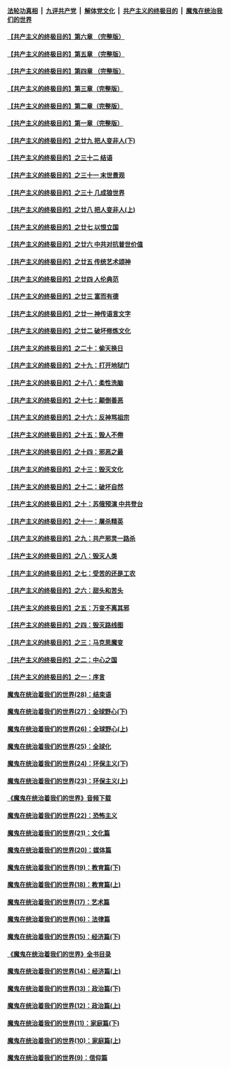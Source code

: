 ####  [法轮功真相](../../../../basic/blob/master/README.md?t=06061301) &nbsp;|&nbsp; [九评共产党](../../../../9ping.md/blob/master/README.md?t=06061301) &nbsp;|&nbsp; [解体党文化](../../../../jtdwh.md/blob/master/README.md?t=06061301)  &nbsp;|&nbsp; [共产主义的终极目的](../../../../gczydzjmd.md/blob/master/README.md?t=06061301) &nbsp;|&nbsp; [魔鬼在统治我们的世界](../../../../mgztzwmdsj.md/blob/master/README.md?t=06061301) 

#### [【共产主义的终极目的】第六章 （完整版）](../pages/nsc422/n11428913.md?t=06061301) 

#### [【共产主义的终极目的】第五章 （完整版）](../pages/nsc422/n11428912.md?t=06061301) 

#### [【共产主义的终极目的】第四章 （完整版）](../pages/nsc422/n11428907.md?t=06061301) 

#### [【共产主义的终极目的】第三章（完整版）](../pages/nsc422/n11428848.md?t=06061301) 

#### [【共产主义的终极目的】第二章（完整版）](../pages/nsc422/n11428831.md?t=06061301) 

#### [【共产主义的终极目的】第一章（完整版）](../pages/nsc422/n11417651.md?t=06061301) 

#### [【共产主义的终极目的】之廿九 把人变非人(下)](../pages/nsc422/n11344140.md?t=06061301) 

#### [【共产主义的终极目的】之三十二 结语](../pages/nsc422/n11360535.md?t=06061301) 

#### [【共产主义的终极目的】之三十一 末世景观](../pages/nsc422/n11351129.md?t=06061301) 

#### [【共产主义的终极目的】之三十 几成狼世界](../pages/nsc422/n11348280.md?t=06061301) 

#### [【共产主义的终极目的】之廿八 把人变非人(上)](../pages/nsc422/n11340492.md?t=06061301) 

#### [【共产主义的终极目的】之廿七 以恨立国](../pages/nsc422/n11336944.md?t=06061301) 

#### [【共产主义的终极目的】之廿六 中共对抗普世价值](../pages/nsc422/n11324785.md?t=06061301) 

#### [【共产主义的终极目的】之廿五 传统艺术颂神](../pages/nsc422/n11296396.md?t=06061301) 

#### [【共产主义的终极目的】之廿四 人伦典范](../pages/nsc422/n11296397.md?t=06061301) 

#### [【共产主义的终极目的】之廿三 富而有德](../pages/nsc422/n11283598.md?t=06061301) 

#### [【共产主义的终极目的】之廿一 神传语言文字](../pages/nsc422/n11263265.md?t=06061301) 

#### [【共产主义的终极目的】之廿二 破坏修炼文化](../pages/nsc422/n11245728.md?t=06061301) 

#### [【共产主义的终极目的】之二十：偷天换日](../pages/nsc422/n11238846.md?t=06061301) 

#### [【共产主义的终极目的】之十九：打开地狱门](../pages/nsc422/n11206376.md?t=06061301) 

#### [【共产主义的终极目的】之十八：柔性洗脑](../pages/nsc422/n11199994.md?t=06061301) 

#### [【共产主义的终极目的】之十七：颠倒善恶](../pages/nsc422/n11179782.md?t=06061301) 

#### [【共产主义的终极目的】之十六：反神骂祖宗](../pages/nsc422/n11166798.md?t=06061301) 

#### [【共产主义的终极目的】之十五：毁人不倦](../pages/nsc422/n11166792.md?t=06061301) 

#### [【共产主义的终极目的】之十四：邪恶之最](../pages/nsc422/n11150249.md?t=06061301) 

#### [【共产主义的终极目的】之十三：毁灭文化](../pages/nsc422/n11135227.md?t=06061301) 

#### [【共产主义的终极目的】之十二：破坏自然](../pages/nsc422/n11135214.md?t=06061301) 

#### [【共产主义的终极目的】之十：苏俄预演 中共登台](../pages/nsc422/n11118424.md?t=06061301) 

#### [【共产主义的终极目的】之十一：屠杀精英](../pages/nsc422/n11118442.md?t=06061301) 

#### [【共产主义的终极目的】之九：共产邪灵一路杀](../pages/nsc422/n11114139.md?t=06061301) 

#### [【共产主义的终极目的】之八：毁灭人类](../pages/nsc422/n11108503.md?t=06061301) 

#### [【共产主义的终极目的】之七：受苦的还是工农](../pages/nsc422/n11101809.md?t=06061301) 

#### [【共产主义的终极目的】之六：甜头和苦头](../pages/nsc422/n11096971.md?t=06061301) 

#### [【共产主义的终极目的】之五：万变不离其邪](../pages/nsc422/n11091285.md?t=06061301) 

#### [【共产主义的终极目的】之四：毁灭路线图](../pages/nsc422/n11086284.md?t=06061301) 

#### [【共产主义的终极目的】之三：马克思魔变](../pages/nsc422/n11061941.md?t=06061301) 

#### [【共产主义的终极目的】之二：中心之国](../pages/nsc422/n11047728.md?t=06061301) 

#### [【共产主义的终极目的】之一：序言](../pages/nsc422/n11086077.md?t=06061301) 

#### [魔鬼在统治着我们的世界(28)：结束语](../pages/nsc422/n10936246.md?t=06061301) 

#### [魔鬼在统治着我们的世界(27)：全球野心(下)](../pages/nsc422/n10928319.md?t=06061301) 

#### [魔鬼在统治着我们的世界(26)：全球野心(上)](../pages/nsc422/n10900318.md?t=06061301) 

#### [魔鬼在统治着我们的世界(25)：全球化](../pages/nsc422/n10788205.md?t=06061301) 

#### [魔鬼在统治着我们的世界(24)：环保主义(下)](../pages/nsc422/n10695307.md?t=06061301) 

#### [魔鬼在统治着我们的世界(23)：环保主义(上)](../pages/nsc422/n10688613.md?t=06061301) 

#### [《魔鬼在统治着我们的世界》音频下载](../pages/nsc422/n10635553.md?t=06061301) 

#### [魔鬼在统治着我们的世界(22)：恐怖主义](../pages/nsc422/n10614727.md?t=06061301) 

#### [魔鬼在统治着我们的世界(21)：文化篇](../pages/nsc422/n10597706.md?t=06061301) 

#### [魔鬼在统治着我们的世界(20)：媒体篇](../pages/nsc422/n10586579.md?t=06061301) 

#### [魔鬼在统治着我们的世界(19)：教育篇(下)](../pages/nsc422/n10564808.md?t=06061301) 

#### [魔鬼在统治着我们的世界(18)：教育篇(上)](../pages/nsc422/n10526970.md?t=06061301) 

#### [魔鬼在统治着我们的世界(17)：艺术篇](../pages/nsc422/n10499093.md?t=06061301) 

#### [魔鬼在统治着我们的世界(16)：法律篇](../pages/nsc422/n10485969.md?t=06061301) 

#### [魔鬼在统治着我们的世界(15)：经济篇(下)](../pages/nsc422/n10469975.md?t=06061301) 

#### [《魔鬼在统治着我们的世界》全书目录](../pages/nsc422/n10464261.md?t=06061301) 

#### [魔鬼在统治着我们的世界(14)：经济篇(上)](../pages/nsc422/n10457370.md?t=06061301) 

#### [魔鬼在统治着我们的世界(13)：政治篇(下)](../pages/nsc422/n10448270.md?t=06061301) 

#### [魔鬼在统治着我们的世界(12)：政治篇(上)](../pages/nsc422/n10444576.md?t=06061301) 

#### [魔鬼在统治着我们的世界(11)：家庭篇(下)](../pages/nsc422/n10440961.md?t=06061301) 

#### [魔鬼在统治着我们的世界(10)：家庭篇(上)](../pages/nsc422/n10435448.md?t=06061301) 

#### [魔鬼在统治着我们的世界(9)：信仰篇](../pages/nsc422/n10432159.md?t=06061301) 

